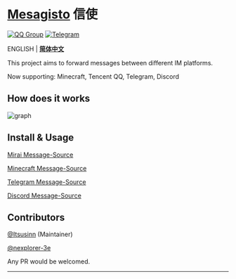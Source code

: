 # [Mesagisto](https://github.com/MeowCat-Studio/mesagisto) 信使
[![QQ Group](https://img.shields.io/badge/QQ%20Group-667352043-12B7F5?logo=tencent-qq)](https://jq.qq.com/?_wv=1027&k=6eDIHSYt)
[![Telegram](https://img.shields.io/badge/Telegram-Ｍesagisto-blue.svg?logo=telegram)](https://t.me/mesagisto)

ENGLISH | **[简体中文](https://github.com/MeowCat-Studio/mesagisto/tree/master/docs/zh-CN/README.md)**

This project aims to forward messages between different IM platforms.

Now supporting: Minecraft, Tencent QQ, Telegram, Discord

## How does it works

![graph](https://raw.fastgit.org/Itsusinn/draw-io/master/message-forwarding/architecture.svg)

## Install & Usage

[Mirai Message-Source](./mirai-message-source.md)

[Minecraft Message-Source](./minecraft-message-source.md)

[Telegram Message-Source](./telegram-message-source.md)

[Discord Message-Source](./discord-message-source.md)

## Contributors

[@Itsusinn](https://github.com/Itsusinn) (Maintainer)

[@nexplorer-3e](https://github.com/nexplorer-3e)

Any PR would be welcomed.
___

